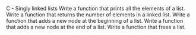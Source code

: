 C - Singly linked lists
Write a function that prints all the elements of a list.
Write a function that returns the number of elements in a linked list.
Write a function that adds a new node at the beginning of a list.
Write a function that adds a new node at the end of a list.
Write a function that frees a list.
